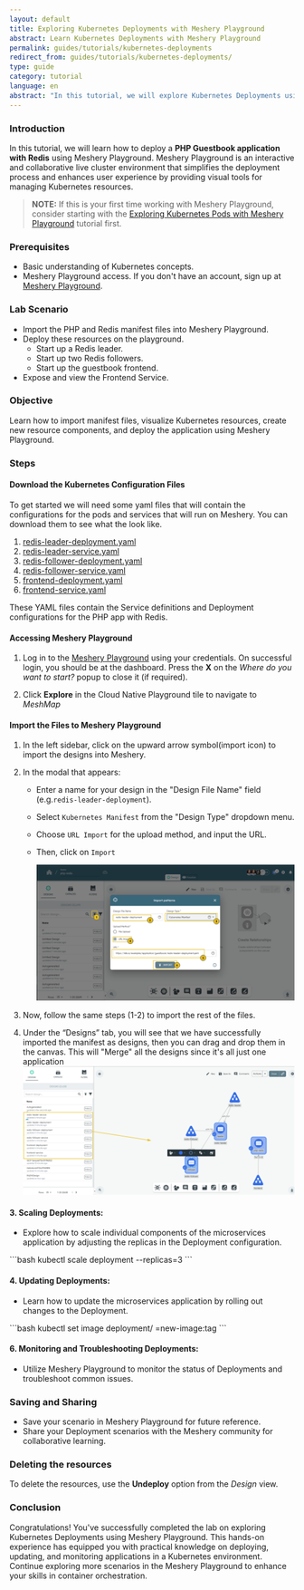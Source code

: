 ```yaml
---
layout: default
title: Exploring Kubernetes Deployments with Meshery Playground
abstract: Learn Kubernetes Deployments with Meshery Playground
permalink: guides/tutorials/kubernetes-deployments
redirect_from: guides/tutorials/kubernetes-deployments/
type: guide
category: tutorial
language: en
abstract: "In this tutorial, we will explore Kubernetes Deployments using Meshery Playground, an interactive live cluster environment, to perform hands-on labs for deploying and managing applications."
---
```


### Introduction

In this tutorial, we will learn how to deploy a **PHP Guestbook application with Redis** using Meshery Playground. Meshery Playground is an interactive and collaborative live cluster environment that simplifies the deployment process and enhances user experience by providing visual tools for managing Kubernetes resources.

> **NOTE:** If this is your first time working with Meshery Playground, consider starting with the [Exploring Kubernetes Pods with Meshery Playground](https://docs.meshery.io/guides/tutorials/kubernetes-pods) tutorial first.

### Prerequisites
- Basic understanding of Kubernetes concepts.
- Meshery Playground access. If you don't have an account, sign up at [Meshery Playground](https://meshery.layer5.io/play).

### Lab Scenario
- Import the PHP and Redis manifest files into Meshery Playground.
- Deploy these resources on the playground.
    - Start up a Redis leader.
    - Start up two Redis followers.
    - Start up the guestbook frontend.
- Expose and view the Frontend Service.


### Objective
Learn how to import manifest files, visualize Kubernetes resources, create new resource components, and deploy the application using Meshery Playground.


### Steps

#### Download the Kubernetes Configuration Files

To get started we will need some yaml files that will contain the configurations for the pods and services that will run on Meshery. You can download them to see what the look like.
1. [redis-leader-deployment.yaml](https://k8s.io/examples/application/guestbook/redis-leader-deployment.yaml)
2. [redis-leader-service.yaml](https://k8s.io/examples/application/guestbook/redis-leader-service.yaml)
3. [redis-follower-deployment.yaml](https://k8s.io/examples/application/guestbook/redis-follower-deployment.yaml)
4. [redis-follower-service.yaml](https://k8s.io/examples/application/guestbook/redis-follower-service.yaml)
5. [frontend-deployment.yaml](https://k8s.io/examples/application/guestbook/frontend-deployment.yaml)
6. [frontend-service.yaml](https://k8s.io/examples/application/guestbook/frontend-service.yaml)

These YAML files contain the Service definitions and Deployment configurations for the PHP app with Redis.

#### Accessing Meshery Playground

1. Log in to the [Meshery Playground](https://meshery.layer5.io/) using your credentials. On successful login, you should be at the dashboard. Press the **X** on the _Where do you want to start?_ popup to close it (if required).

2. Click **Explore** in the Cloud Native Playground tile to navigate to _MeshMap_


#### Import the Files to Meshery Playground

1. In the left sidebar, click on the upward arrow symbol(import icon) to import the designs into Meshery.

2. In the modal that appears:
   - Enter a name for your design in the "Design File Name" field (e.g.`redis-leader-deployment`).

   - Select `Kubernetes Manifest` from the "Design Type" dropdown menu.

   - Choose `URL Import` for the upload method, and input the URL.

   - Then, click on `Import`

        ![Import redis-leader-deployment](./screenshots/redis-leader-deployment.png)

3. Now, follow the same steps (1-2) to import the rest of the files.

4. Under the “Designs” tab, you will see that we have successfully imported the manifest as designs, then you can drag and drop them in the canvas. This will "Merge" all the designs since it's all just one application
    ![merging all designs](./screenshots/app-canvas.png)




#### 3. **Scaling Deployments:**
  - Explore how to scale individual components of the microservices application by adjusting the replicas in the Deployment configuration.

\```bash
kubectl scale deployment <deployment-name> --replicas=3
\```

#### 4. **Updating Deployments:**
   - Learn how to update the microservices application by rolling out changes to the Deployment.

\```bash
kubectl set image deployment/<deployment-name> <container-name>=new-image:tag
\```

#### 6. **Monitoring and Troubleshooting Deployments:**
  - Utilize Meshery Playground to monitor the status of Deployments and troubleshoot common issues.



### Saving and Sharing
  - Save your scenario in Meshery Playground for future reference.
  - Share your Deployment scenarios with the Meshery community for collaborative learning.

### Deleting the resources

To delete the resources, use the **Undeploy** option from the _Design_ view.


### Conclusion
Congratulations! You've successfully completed the lab on exploring Kubernetes Deployments using Meshery Playground. This hands-on experience has equipped you with practical knowledge on deploying, updating, and monitoring applications in a Kubernetes environment. Continue exploring more scenarios in the Meshery Playground to enhance your skills in container orchestration.
